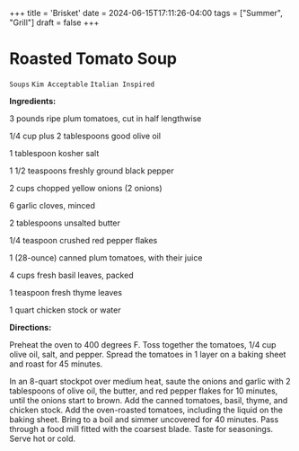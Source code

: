 +++
title = 'Brisket'
date = 2024-06-15T17:11:26-04:00
tags = ["Summer", "Grill"]
draft = false
+++
# Roasted Tomato Soup

`Soups` `Kim Acceptable` `Italian Inspired`

**Ingredients:**

3 pounds ripe plum tomatoes, cut in half lengthwise

1/4 cup plus 2 tablespoons good olive oil

1 tablespoon kosher salt

1 1/2 teaspoons freshly ground black pepper

2 cups chopped yellow onions (2 onions)

6 garlic cloves, minced

2 tablespoons unsalted butter

1/4 teaspoon crushed red pepper flakes

1 (28-ounce) canned plum tomatoes, with their juice

4 cups fresh basil leaves, packed

1 teaspoon fresh thyme leaves

1 quart chicken stock or water

**Directions:**

Preheat the oven to 400 degrees F. Toss together the tomatoes, 1/4 cup olive oil, salt, and pepper. Spread the tomatoes in 1 layer on a baking sheet and roast for 45 minutes.

In an 8-quart stockpot over medium heat, saute the onions and garlic with 2 tablespoons of olive oil, the butter, and red pepper flakes for 10 minutes, until the onions start to brown. Add the canned tomatoes, basil, thyme, and chicken stock. Add the oven-roasted tomatoes, including the liquid on the baking sheet. Bring to a boil and simmer uncovered for 40 minutes. Pass through a food mill fitted with the coarsest blade. Taste for seasonings. Serve hot or cold.
